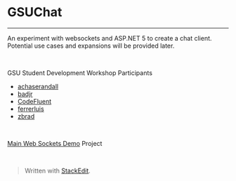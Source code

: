
# GSUChat
*****
An experiment with websockets and ASP.NET 5 to create a chat client. Potential use cases and expansions will be provided later.

<br>

GSU Student Development Workshop Participants

<ul>
<li><a href="https://github.com/achaserandall">achaserandall</li>
<li><a href="https://github.com/badjr">badjr</li>
<li><a href="https://github.com/CodeFluent">CodeFluent</li>
<li><a href="https://github.com/ferrerluis">ferrerluis</li>
<li><a href="https://github.com/zbrad">zbrad</li>
</ul>

<!--Markdown syntax in StackEdit does not work with Github (> =! * for Markdown purposes)-->

<br>

Main [Web Sockets Demo](https://github.com/zbrad/WebSocketsDemo) Project

<!-- 'Main' goes to zbrad for some reason?????? -->


<br>

> Written with [StackEdit](https://stackedit.io/).
